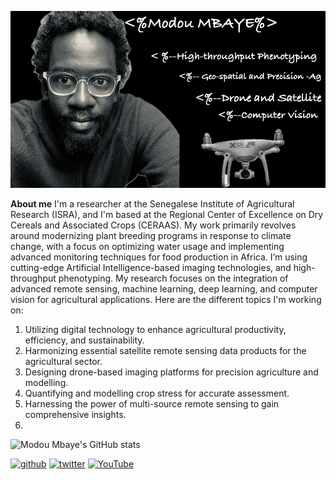
![Modou Presentation](https://github.com/mmbaye/mmbaye/blob/main/JamalMbaye.jpeg)




**About me**
I'm a researcher at the Senegalese Institute of Agricultural Research (ISRA), and I'm based at the Regional Center of Excellence on Dry Cereals and Associated Crops (CERAAS). My work primarily revolves around modernizing plant breeding programs in response to climate change, with a focus on optimizing water usage and implementing advanced monitoring techniques for food production in Africa. I’m using cutting-edge Artificial Intelligence-based imaging technologies, and high-throughput phenotyping. My research focuses on the integration of advanced remote sensing, machine learning, deep learning, and computer vision for agricultural applications. Here are the different topics I'm working on:

1. Utilizing digital technology to enhance agricultural productivity, efficiency, and sustainability.
2. Harmonizing essential satellite remote sensing data products for the agricultural sector.
4. Designing drone-based imaging platforms for precision agriculture and modelling.
5. Quantifying and modelling crop stress for accurate assessment.
6. Harnessing the power of multi-source remote sensing to gain comprehensive insights.
7. 
![Modou Mbaye's GitHub stats](https://github-readme-stats.vercel.app/api?username=mmbaye&theme=vue-dark&show_icons=true)

[<img src='https://cdn.jsdelivr.net/npm/simple-icons@3.0.1/icons/github.svg' alt='github' height='40'>](https://github.com/mmbaye)  [<img src='https://cdn.jsdelivr.net/npm/simple-icons@3.0.1/icons/twitter.svg' alt='twitter' height='40'>](https://twitter.com/JamalMBAYE)  [<img src='https://cdn.jsdelivr.net/npm/simple-icons@3.0.1/icons/youtube.svg' alt='YouTube' height='40'>](https://www.youtube.com/channel/modoumbaye280)  
